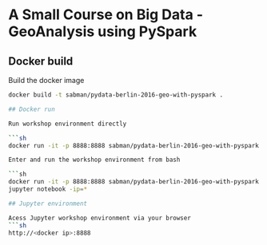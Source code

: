 # A Small Course on Big Data - GeoAnalysis using PySpark

## Docker build

Build the docker image

```sh
docker build -t sabman/pydata-berlin-2016-geo-with-pyspark .

## Docker run

Run workshop environment directly

```sh
docker run -it -p 8888:8888 sabman/pydata-berlin-2016-geo-with-pyspark

Enter and run the workshop environment from bash

```sh
docker run -it -p 8888:8888 sabman/pydata-berlin-2016-geo-with-pyspark bash
jupyter notebook -ip=*

## Jupyter environment

Acess Jupyter workshop environment via your browser
```sh
http://<docker ip>:8888
